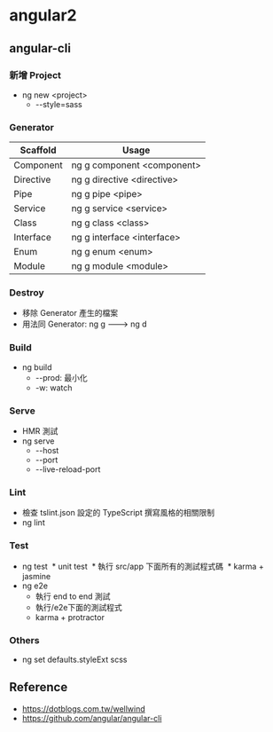 # angular2

## angular-cli

### 新增 Project
* ng new \<project>
  * --style=sass

### Generator
| Scaffold  | Usage |
| --------- | ----- |
| Component | ng g component \<component> |
| Directive | ng g directive \<directive> |
| Pipe      | ng g pipe \<pipe> |
| Service   | ng g service \<service> |
| Class     | ng g class \<class> |
| Interface | ng g interface \<interface> |
| Enum      | ng g enum \<enum> |
| Module    | ng g module \<module> |

### Destroy
* 移除 Generator 產生的檔案
* 用法同 Generator: ng g ---> ng d

### Build
* ng build
  * --prod: 最小化
  * -w: watch

### Serve
* HMR 測試
* ng serve
  * --host
  * --port
  * --live-reload-port

### Lint
* 檢查 tslint.json 設定的 TypeScript 撰寫風格的相關限制
* ng lint

### Test
* ng test
  * unit test
  * 執行 src/app 下面所有的測試程式碼
  * karma + jasmine
* ng e2e
  * 執行 end to end 測試
  * 執行/e2e下面的測試程式
  * karma + protractor

### Others
* ng set defaults.styleExt scss

## Reference
* https://dotblogs.com.tw/wellwind
* https://github.com/angular/angular-cli
